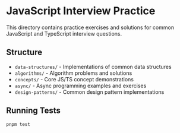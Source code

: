 # JavaScript Interview Practice

This directory contains practice exercises and solutions for common JavaScript and TypeScript interview questions.

## Structure

- `data-structures/` - Implementations of common data structures
- `algorithms/` - Algorithm problems and solutions
- `concepts/` - Core JS/TS concept demonstrations
- `async/` - Async programming examples and exercises
- `design-patterns/` - Common design pattern implementations

## Running Tests

```bash
pnpm test
```
